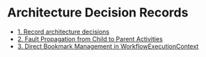 # Architecture Decision Records

* [1. Record architecture decisions](0001-record-architecture-decisions.md)
* [2. Fault Propagation from Child to Parent Activities](0002-fault-propagation-from-child-to-parent-activities.md)
* [3. Direct Bookmark Management in WorkflowExecutionContext](0003-direct-bookmark-management-in-workflowexecutioncontext.md)